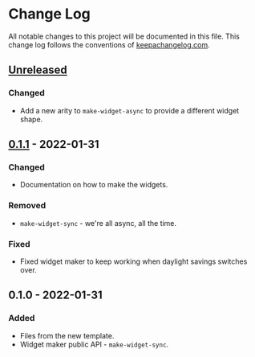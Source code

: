 # Change Log
All notable changes to this project will be documented in this file. This change log follows the conventions of [keepachangelog.com](http://keepachangelog.com/).

## [Unreleased]
### Changed
- Add a new arity to `make-widget-async` to provide a different widget shape.

## [0.1.1] - 2022-01-31
### Changed
- Documentation on how to make the widgets.

### Removed
- `make-widget-sync` - we're all async, all the time.

### Fixed
- Fixed widget maker to keep working when daylight savings switches over.

## 0.1.0 - 2022-01-31
### Added
- Files from the new template.
- Widget maker public API - `make-widget-sync`.

[Unreleased]: https://github.com/your-name/banco/compare/0.1.1...HEAD
[0.1.1]: https://github.com/your-name/banco/compare/0.1.0...0.1.1
